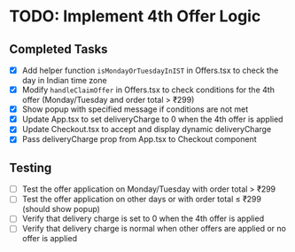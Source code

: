 # TODO: Implement 4th Offer Logic

## Completed Tasks
- [x] Add helper function `isMondayOrTuesdayInIST` in Offers.tsx to check the day in Indian time zone
- [x] Modify `handleClaimOffer` in Offers.tsx to check conditions for the 4th offer (Monday/Tuesday and order total > ₹299)
- [x] Show popup with specified message if conditions are not met
- [x] Update App.tsx to set deliveryCharge to 0 when the 4th offer is applied
- [x] Update Checkout.tsx to accept and display dynamic deliveryCharge
- [x] Pass deliveryCharge prop from App.tsx to Checkout component

## Testing
- [ ] Test the offer application on Monday/Tuesday with order total > ₹299
- [ ] Test the offer application on other days or with order total ≤ ₹299 (should show popup)
- [ ] Verify that delivery charge is set to 0 when the 4th offer is applied
- [ ] Verify that delivery charge is normal when other offers are applied or no offer is applied
